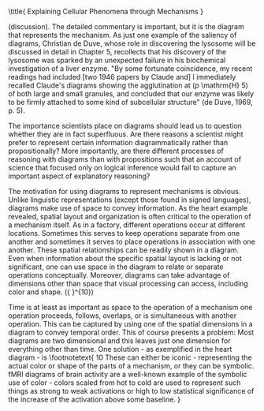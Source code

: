 \title{
Explaining Cellular Phenomena through Mechanisms
}

(discussion). The detailed commentary is important, but it is the diagram that represents the mechanism. As just one example of the saliency of diagrams, Christian de Duve, whose role in discovering the lysosome will be discussed in detail in Chapter 5, recollects that his discovery of the lysosome was sparked by an unexpected failure in his biochemical investigation of a liver enzyme. "By some fortunate coincidence, my recent readings had included [two 1946 papers by Claude and] I immediately recalled Claude's diagrams showing the agglutination at \(p \mathrm{H} 5\) of both large and small granules, and concluded that our enzyme was likely to be firmly attached to some kind of subcellular structure" (de Duve, 1969, p. 5).

The importance scientists place on diagrams should lead us to question whether they are in fact superfluous. Are there reasons a scientist might prefer to represent certain information diagrammatically rather than propositionally? More importantly, are there different processes of reasoning with diagrams than with propositions such that an account of science that focused only on logical inference would fail to capture an important aspect of explanatory reasoning?

The motivation for using diagrams to represent mechanisms is obvious. Unlike linguistic representations (except those found in signed languages), diagrams make use of space to convey information. As the heart example revealed, spatial layout and organization is often critical to the operation of a mechanism itself. As in a factory, different operations occur at different locations. Sometimes this serves to keep operations separate from one another and sometimes it serves to place operations in association with one another. These spatial relationships can be readily shown in a diagram. Even when information about the specific spatial layout is lacking or not significant, one can use space in the diagram to relate or separate operations conceptually. Moreover, diagrams can take advantage of dimensions other than space that visual processing can access, including color and shape. \({ }^{10}\)

Time is at least as important as space to the operation of a mechanism one operation proceeds, follows, overlaps, or is simultaneous with another operation. This can be captured by using one of the spatial dimensions in a diagram to convey temporal order. This of course presents a problem: Most diagrams are two dimensional and this leaves just one dimension for everything other than time. One solution - as exemplified in the heart diagram - is
\footnotetext{
10 These can either be iconic - representing the actual color or shape of the parts of a mechanism, or they can be symbolic. fMRI diagrams of brain activity are a well-known example of the symbolic use of color - colors scaled from hot to cold are used to represent such things as strong to weak activations or high to low statistical significance of the increase of the activation above some baseline.
}